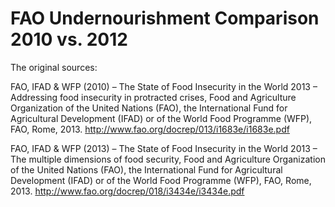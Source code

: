 # FAO Undernourishment Comparison 2010 vs. 2012

The original sources:

FAO, IFAD & WFP (2010) – The State of Food Insecurity in the World 2013 – Addressing food insecurity in protracted crises, Food and Agriculture Organization of the United Nations (FAO), the International Fund for Agricultural Development (IFAD) or of the World Food Programme (WFP), FAO, Rome, 2013. http://www.fao.org/docrep/013/i1683e/i1683e.pdf

FAO, IFAD & WFP (2013) – The State of Food Insecurity in the World 2013 – The multiple dimensions of food security, Food and Agriculture Organization of the United Nations (FAO), the International Fund for Agricultural Development (IFAD) or of the World Food Programme (WFP), FAO, Rome, 2013. http://www.fao.org/docrep/018/i3434e/i3434e.pdf
